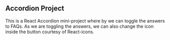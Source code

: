## Accordion Project

This is a React Accordion mini-project where by we can toggle the answers to FAQs. As we are toggling the answers, we can also change the icon inside the button courtesy of React-icons.
